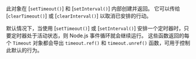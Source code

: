
此对象在 [`setTimeout()`] 和 [`setInterval()`] 内部创建并返回。 
它可以传给 [`clearTimeout()`] 或 [`clearInterval()`] 以取消已安排的行动。

默认情况下，当使用 [`setTimeout()`] 或 [`setInterval()`] 安排一个定时器时，只要定时器处于活动状态，则 Node.js 事件循环就会继续运行。 
这些函数返回的每个 `Timeout` 对象都会导出 `timeout.ref()` 和 `timeout.unref()` 函数，可用于控制此默认的行为。


